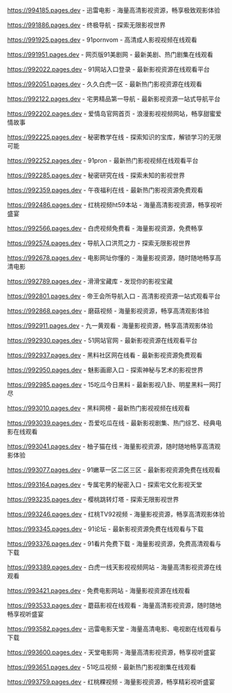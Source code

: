 
https://994185.pages.dev - 迅雷电影 - 海量高清影视资源，畅享极致观影体验

https://991886.pages.dev - 终极导航 - 探索无限影视世界

https://991925.pages.dev - 91pornvom - 高清成人影视视频在线观看

https://991951.pages.dev - 网页版91美剧网 - 最新美剧、热门剧集在线观看

https://992022.pages.dev - 91网站入口登录 - 最新影视资源在线观看平台

https://992051.pages.dev - 久久白虎一区 - 最新热门影视资源在线观看

https://992122.pages.dev - 宅男精品第一导航 - 最新影视资源一站式导航平台

https://992202.pages.dev - 爱情岛官网首页 - 浪漫影视视频网站，畅享甜蜜爱情故事

https://992225.pages.dev - 秘密教学在线 - 探索知识的宝库，解锁学习的无限可能

https://992252.pages.dev - 91pron - 最新热门影视视频在线观看平台

https://992285.pages.dev - 秘密研究在线 - 探索未知的影视世界

https://992359.pages.dev - 午夜福利在线 - 最新热门影视资源免费观看

https://992486.pages.dev - 红桃视频ht59本站 - 海量高清影视资源，畅享视听盛宴

https://992566.pages.dev - 白虎视频免费看 - 海量影视资源，免费畅享

https://992574.pages.dev - 导航入口洪荒之力 - 探索无限影视世界

https://992678.pages.dev - 电影网址你懂的 - 海量影视资源，随时随地畅享高清电影

https://992789.pages.dev - 滑滑宝藏库 - 发现你的影视宝藏

https://992801.pages.dev - 帝王会所导航入口 - 高清影视资源一站式观看平台

https://992868.pages.dev - 磨菇视频 - 海量影视资源，畅享高清观影体验

https://992911.pages.dev - 九一黄观看 - 海量影视资源，畅享高清观影体验

https://992930.pages.dev - 51网站官网 - 最新影视资源在线观看平台

https://992937.pages.dev - 黑料社区网在线看 - 最新影视资源免费观看

https://992950.pages.dev - 魅影画廊入口 - 探索神秘与艺术的影视世界

https://992985.pages.dev - 15吃瓜今日黑料 - 最新影视八卦、明星黑料一网打尽

https://993010.pages.dev - 黑料网榜 - 最新热门影视视频在线观看

https://993039.pages.dev - 吾爱吃瓜在线 - 最新影视剧集、热门综艺、经典电影在线观看

https://993041.pages.dev - 柚子猫在线 - 海量影视资源，随时随地畅享高清观影体验

https://993077.pages.dev - 91嫩草一区二区三区 - 最新影视资源免费在线观看

https://993164.pages.dev - 专属宅男的秘密入口 - 探索宅文化影视天堂

https://993235.pages.dev - 樱桃跳转灯塔 - 探索无限影视世界

https://993246.pages.dev - 红桃TV92视频 - 海量影视资源，畅享高清观影体验

https://993345.pages.dev - 91论坛 - 最新影视资源免费在线观看与下载

https://993376.pages.dev - 91看片免费下载 - 海量影视资源，免费高清观看与下载

https://993389.pages.dev - 白虎一线天影视视频网站 - 海量高清影视资源在线观看

https://993421.pages.dev - 免费电影网站 - 海量影视资源在线观看

https://993533.pages.dev - 蘑菇影视在线观看 - 海量高清影视资源，随时随地畅享视听盛宴

https://993582.pages.dev - 迅雷电影天堂 - 海量高清电影、电视剧在线观看与下载

https://993600.pages.dev - 天堂电影网 - 海量高清影视资源，畅享视听盛宴

https://993651.pages.dev - 51吃瓜视频 - 最新热门影视剧集在线观看

https://993759.pages.dev - 红桃粿视频 - 海量影视资源，畅享精彩视听盛宴
